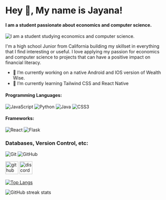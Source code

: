# Hey 👋, My name is Jayana!
#### I am a student passionate about economics and computer science.
![I am a student studying economics and computer science.](https://i.ibb.co/ZdTbHRB/Wealth-Wise-Banner-3.png)

I'm a high school Junior from California building my skillset in everything that I find interesting or useful. I love applying my passion for economics and computer science to projects that can have a positive impact on financial literacy.

- 🔭 I’m currently working on a native Android and IOS version of Wealth Wise. 
- 🌱 I’m currently learning Tailwind CSS and React Native 
#### Programming Languages:

 <img alt="JavaScript" src="https://img.shields.io/badge/javascript%20-%23323330.svg?&style=for-the-badge&logo=javascript&logoColor=%23F7DF1E"/> <img alt="Python" src="https://img.shields.io/badge/python%20-%2314354C.svg?&style=for-the-badge&logo=python&logoColor=white"/> <img alt="Java" src="https://img.shields.io/badge/java-%23ED8B00.svg?&style=for-the-badge&logo=java&logoColor=white"/> <img alt="CSS3" src="https://img.shields.io/badge/css3%20-%231572B6.svg?&style=for-the-badge&logo=css3&logoColor=white"/>


#### Frameworks:

 <img alt="React" src="https://img.shields.io/badge/react%20-%2320232a.svg?&style=for-the-badge&logo=react&logoColor=%2361DAFB"/> <img alt="Flask" src="https://img.shields.io/badge/flask%20-%23000.svg?&style=for-the-badge&logo=flask&logoColor=white"/> 

### Databases, Version Control, etc:

<img alt="Git" src="https://img.shields.io/badge/git%20-%23F05033.svg?&style=for-the-badge&logo=git&logoColor=white"/> <img alt="GitHub" src="https://img.shields.io/badge/github%20-%23121011.svg?&style=for-the-badge&logo=github&logoColor=white"/> 

[<img src='https://cdn.jsdelivr.net/npm/simple-icons@3.0.1/icons/github.svg' alt='github' height='40'>](https://github.com/jayana-cpc)  [<img src='https://cdn.jsdelivr.net/npm/simple-icons@3.0.1/icons/discord.svg' alt='discord' height='40'>](jayana-cpc)  

[![Top Langs](https://github-readme-stats.vercel.app/api/top-langs/?username=jayana-cpc)](https://github.com/anuraghazra/github-readme-stats)

![GitHub streak stats](https://streak-stats.demolab.com/?user=jayana-cpc)  

